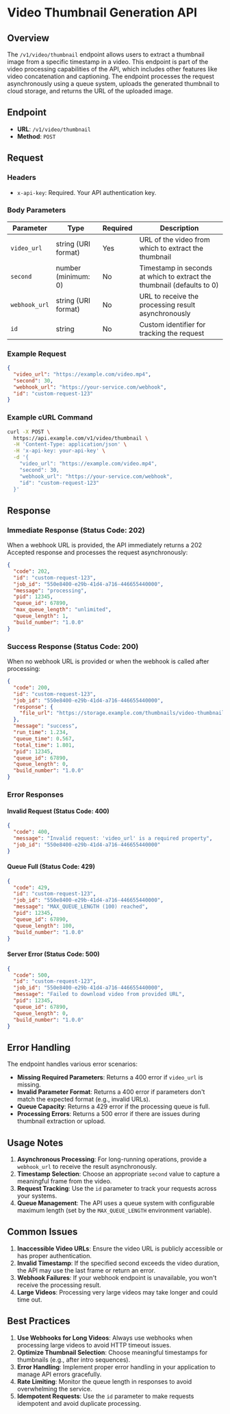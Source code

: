 # Video Thumbnail Generation API

## Overview

The `/v1/video/thumbnail` endpoint allows users to extract a thumbnail image from a specific timestamp in a video. This endpoint is part of the video processing capabilities of the API, which includes other features like video concatenation and captioning. The endpoint processes the request asynchronously using a queue system, uploads the generated thumbnail to cloud storage, and returns the URL of the uploaded image.

## Endpoint

- **URL**: `/v1/video/thumbnail`
- **Method**: `POST`

## Request

### Headers

- `x-api-key`: Required. Your API authentication key.

### Body Parameters

| Parameter | Type | Required | Description |
|-----------|------|----------|-------------|
| `video_url` | string (URI format) | Yes | URL of the video from which to extract the thumbnail |
| `second` | number (minimum: 0) | No | Timestamp in seconds at which to extract the thumbnail (defaults to 0) |
| `webhook_url` | string (URI format) | No | URL to receive the processing result asynchronously |
| `id` | string | No | Custom identifier for tracking the request |

### Example Request

```json
{
  "video_url": "https://example.com/video.mp4",
  "second": 30,
  "webhook_url": "https://your-service.com/webhook",
  "id": "custom-request-123"
}
```

### Example cURL Command

```bash
curl -X POST \
  https://api.example.com/v1/video/thumbnail \
  -H 'Content-Type: application/json' \
  -H 'x-api-key: your-api-key' \
  -d '{
    "video_url": "https://example.com/video.mp4",
    "second": 30,
    "webhook_url": "https://your-service.com/webhook",
    "id": "custom-request-123"
  }'
```

## Response

### Immediate Response (Status Code: 202)

When a webhook URL is provided, the API immediately returns a 202 Accepted response and processes the request asynchronously:

```json
{
  "code": 202,
  "id": "custom-request-123",
  "job_id": "550e8400-e29b-41d4-a716-446655440000",
  "message": "processing",
  "pid": 12345,
  "queue_id": 67890,
  "max_queue_length": "unlimited",
  "queue_length": 1,
  "build_number": "1.0.0"
}
```

### Success Response (Status Code: 200)

When no webhook URL is provided or when the webhook is called after processing:

```json
{
  "code": 200,
  "id": "custom-request-123",
  "job_id": "550e8400-e29b-41d4-a716-446655440000",
  "response": {
    "file_url": "https://storage.example.com/thumbnails/video-thumbnail-123.jpg"
  },
  "message": "success",
  "run_time": 1.234,
  "queue_time": 0.567,
  "total_time": 1.801,
  "pid": 12345,
  "queue_id": 67890,
  "queue_length": 0,
  "build_number": "1.0.0"
}
```

### Error Responses

#### Invalid Request (Status Code: 400)

```json
{
  "code": 400,
  "message": "Invalid request: 'video_url' is a required property",
  "job_id": "550e8400-e29b-41d4-a716-446655440000"
}
```

#### Queue Full (Status Code: 429)

```json
{
  "code": 429,
  "id": "custom-request-123",
  "job_id": "550e8400-e29b-41d4-a716-446655440000",
  "message": "MAX_QUEUE_LENGTH (100) reached",
  "pid": 12345,
  "queue_id": 67890,
  "queue_length": 100,
  "build_number": "1.0.0"
}
```

#### Server Error (Status Code: 500)

```json
{
  "code": 500,
  "id": "custom-request-123",
  "job_id": "550e8400-e29b-41d4-a716-446655440000",
  "message": "Failed to download video from provided URL",
  "pid": 12345,
  "queue_id": 67890,
  "queue_length": 0,
  "build_number": "1.0.0"
}
```

## Error Handling

The endpoint handles various error scenarios:

- **Missing Required Parameters**: Returns a 400 error if `video_url` is missing.
- **Invalid Parameter Format**: Returns a 400 error if parameters don't match the expected format (e.g., invalid URLs).
- **Queue Capacity**: Returns a 429 error if the processing queue is full.
- **Processing Errors**: Returns a 500 error if there are issues during thumbnail extraction or upload.

## Usage Notes

1. **Asynchronous Processing**: For long-running operations, provide a `webhook_url` to receive the result asynchronously.
2. **Timestamp Selection**: Choose an appropriate `second` value to capture a meaningful frame from the video.
3. **Request Tracking**: Use the `id` parameter to track your requests across your systems.
4. **Queue Management**: The API uses a queue system with configurable maximum length (set by the `MAX_QUEUE_LENGTH` environment variable).

## Common Issues

1. **Inaccessible Video URLs**: Ensure the video URL is publicly accessible or has proper authentication.
2. **Invalid Timestamp**: If the specified second exceeds the video duration, the API may use the last frame or return an error.
3. **Webhook Failures**: If your webhook endpoint is unavailable, you won't receive the processing result.
4. **Large Videos**: Processing very large videos may take longer and could time out.

## Best Practices

1. **Use Webhooks for Long Videos**: Always use webhooks when processing large videos to avoid HTTP timeout issues.
2. **Optimize Thumbnail Selection**: Choose meaningful timestamps for thumbnails (e.g., after intro sequences).
3. **Error Handling**: Implement proper error handling in your application to manage API errors gracefully.
4. **Rate Limiting**: Monitor the queue length in responses to avoid overwhelming the service.
5. **Idempotent Requests**: Use the `id` parameter to make requests idempotent and avoid duplicate processing.